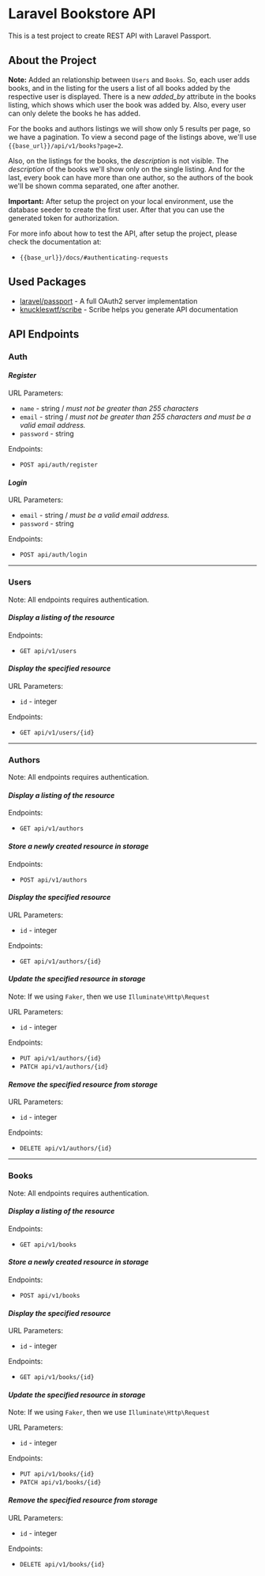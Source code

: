# Laravel Bookstore API

This is a test project to create REST API with Laravel Passport.

## About the Project

**Note:** Added an relationship between `Users` and `Books`. So, each user adds books, and in the listing for the users a list of all books added by the respective user is displayed. There is a new *added_by* attribute in the books listing, which shows which user the book was added by. Also, еvery user can only delete the books he has added.

For the books and authors listings we will show only 5 results per page, so we have a pagination. To view a second page of the listings above, we'll use `{{base_url}}/api/v1/books?page=2`. 

Also, on the listings for the books, the *description* is not visible. The *description* of the books we'll show only on the single listing. And for the last, every book can have more than one author, so the authors of the book we'll be shown comma separated, one after another.

**Important:** After setup the project on your local environment, use the database seeder to create the first user. After that you can use the generated token for authorization.

For more info about how to test the API, after setup the project, please check the documentation at: 
- `{{base_url}}/docs/#authenticating-requests`

## Used Packages

- [laravel/passport](https://laravel.com/docs/8.x/passport) - A full OAuth2 server implementation
- [knuckleswtf/scribe](https://github.com/knuckleswtf/scribe) - Scribe helps you generate API documentation

## API Endpoints

### **Auth**

#### *Register*

URL Parameters:

- `name` - string / *must not be greater than 255 characters*
- `email` - string / *must not be greater than 255 characters and must be a valid email address.*
- `password` - string  

Endpoints:

- `POST api/auth/register`

#### *Login*

URL Parameters:

- `email` - string / *must be a valid email address.*
- `password` - string  

Endpoints:

- `POST api/auth/login`

---

### **Users**

Note: All endpoints requires authentication.

#### *Display a listing of the resource*

Endpoints:

- `GET api/v1/users`

#### *Display the specified resource*

URL Parameters:

- `id` - integer 

Endpoints:

- `GET api/v1/users/{id}`

---

### **Authors**

Note: All endpoints requires authentication.

#### *Display a listing of the resource*

Endpoints:

- `GET api/v1/authors`

#### *Store a newly created resource in storage*

Endpoints:

- `POST api/v1/authors`

#### *Display the specified resource*

URL Parameters:

- `id` - integer 

Endpoints:

- `GET api/v1/authors/{id}`

#### *Update the specified resource in storage*

Note: If we using `Faker`, then we use `Illuminate\Http\Request`

URL Parameters:

- `id` - integer  

Endpoints:

- `PUT api/v1/authors/{id}`
- `PATCH api/v1/authors/{id}`

#### *Remove the specified resource from storage*

URL Parameters:

- `id` - integer 

Endpoints:

- `DELETE api/v1/authors/{id}`

---

### **Books**

Note: All endpoints requires authentication.

#### *Display a listing of the resource*

Endpoints:

- `GET api/v1/books`

#### *Store a newly created resource in storage*

Endpoints:

- `POST api/v1/books`

#### *Display the specified resource*

URL Parameters:

- `id` - integer 

Endpoints:

- `GET api/v1/books/{id}`

#### *Update the specified resource in storage*

Note: If we using `Faker`, then we use `Illuminate\Http\Request`

URL Parameters:

- `id` - integer  

Endpoints:

- `PUT api/v1/books/{id}`
- `PATCH api/v1/books/{id}`

#### *Remove the specified resource from storage*

URL Parameters:

- `id` - integer 

Endpoints:

- `DELETE api/v1/books/{id}`
